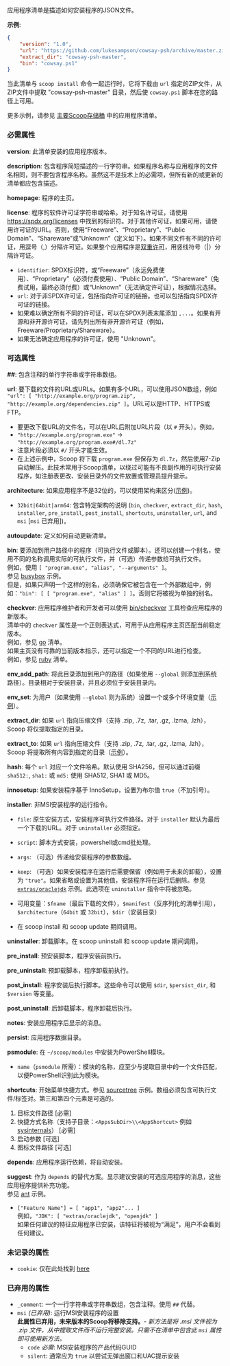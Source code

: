应用程序清单是描述如何安装程序的JSON文件。

**示例**:

```json
{
    "version": "1.0",
    "url": "https://github.com/lukesampson/cowsay-psh/archive/master.zip",
    "extract_dir": "cowsay-psh-master",
    "bin": "cowsay.ps1"
}
```

当此清单与 `scoop install` 命令一起运行时，它将下载由 `url` 指定的ZIP文件，从ZIP文件中提取 "cowsay-psh-master" 目录，然后使 `cowsay.ps1` 脚本在您的路径上可用。

更多示例，请参见 [主要Scoop存储桶](https://github.com/ScoopInstaller/Main/tree/master/bucket) 中的应用程序清单。

### 必需属性

**version**: 此清单安装的应用程序版本。

**description**: 包含程序简短描述的一行字符串。如果程序名称与应用程序的文件名相同，则不要包含程序名称。虽然这不是技术上的必需项，但所有新的或更新的清单都应包含描述。

**homepage**: 程序的主页。

**license**: 程序的软件许可证字符串或哈希。对于知名许可证，请使用 <https://spdx.org/licenses> 中找到的标识符。对于其他许可证，如果可用，请使用许可证的URL。否则，使用“Freeware”、“Proprietary”、“Public Domain”、“Shareware”或“Unknown”（定义如下）。如果不同文件有不同的许可证，用逗号（,）分隔许可证。如果整个应用程序是[双重许可](https://en.wikipedia.org/wiki/Multi-licensing)，用竖线符号（|）分隔许可证。
  - `identifier`: SPDX标识符，或“Freeware”（永远免费使用）、“Proprietary”（必须付费使用）、“Public Domain”、“Shareware”（免费试用，最终必须付费）或“Unknown”（无法确定许可证），根据情况选择。
  - `url`: 对于非SPDX许可证，包括指向许可证的链接。也可以包括指向SPDX许可证的链接。
  - 如果难以确定所有不同的许可证，可以在SPDX列表末尾添加 `,...`。如果有开源和非开源许可证，请先列出所有非开源许可证（例如，Freeware/Proprietary/Shareware）。
  - 如果无法确定应用程序的许可证，使用 "Unknown"。

### 可选属性

**##**: 包含注释的单行字符串或字符串数组。

**url**: 要下载的文件的URL或URLs。如果有多个URL，可以使用JSON数组，例如 `"url": [ "http://example.org/program.zip", "http://example.org/dependencies.zip" ]`。URL可以是HTTP、HTTPS或FTP。
  - 要更改下载URL的文件名，可以在URL后附加URL片段（以 `#` 开头）。例如，
  - `"http://example.org/program.exe"` -> `"http://example.org/program.exe#/dl.7z"`
  - 注意片段必须以 `#/` 开头才能生效。
  - 在上述示例中，Scoop 将下载 `program.exe` 但保存为 `dl.7z`，然后使用7-Zip自动解压。此技术常用于Scoop清单，以绕过可能有不良副作用的可执行安装程序，如注册表更改、安装目录外的文件放置或管理员提升提示。

**architecture**: 如果应用程序不是32位的，可以使用架构来区分([示例](https://github.com/ScoopInstaller/Main/blob/master/bucket/7zip.json))。

  - `32bit|64bit|arm64`: 包含特定架构的说明 (`bin`, `checkver`, `extract_dir`, `hash`, `installer`,  `pre_install`, `post_install`, `shortcuts`, `uninstaller`, `url`, and `msi` [`msi` 已弃用])。

**autoupdate**: 定义如何自动更新清单。

**bin**: 要添加到用户路径中的程序（可执行文件或脚本）。还可以创建一个别名，使用不同的名称调用实际的可执行文件，并（可选）传递参数给可执行文件。  
    例如，使用 `[ "program.exe", "alias", "--arguments" ]`。  
    参见 [busybox](https://github.com/ScoopInstaller/Main/blob/master/bucket/busybox.json) 示例。  
    但是，如果只声明一个这样的别名，必须确保它被包含在一个外部数组中，例如：`"bin": [ [ "program.exe", "alias" ] ]`。否则它将被视为单独的别名。

**checkver**: 应用程序维护者和开发者可以使用 [bin/checkver](https://github.com/lukesampson/scoop/blob/master/bin/checkver.ps1) 工具检查应用程序的新版本。  
清单中的 `checkver` 属性是一个正则表达式，可用于从应用程序主页匹配当前稳定版本。  
例如，参见 [go](https://github.com/ScoopInstaller/Main/blob/master/bucket/go.json) 清单。  
如果主页没有可靠的当前版本指示，还可以指定一个不同的URL进行检查。  
例如，参见 [ruby](https://github.com/ScoopInstaller/Main/blob/master/bucket/ruby.json) 清单。


**env_add_path**: 将此目录添加到用户的路径（如果使用 `--global` 则添加到系统路径）。目录相对于安装目录，并且必须位于安装目录内。

**env_set**: 为用户（如果使用 `--global` 则为系统）设置一个或多个环境变量（[示例](https://github.com/ScoopInstaller/Main/blob/master/bucket/go.json)）。

**extract_dir**: 如果 `url` 指向压缩文件（支持 .zip, .7z, .tar, .gz, .lzma, .lzh），Scoop 将仅提取指定的目录。

**extract_to**: 如果 `url` 指向压缩文件（支持 .zip, .7z, .tar, .gz, .lzma, .lzh），Scoop 将提取所有内容到指定的目录（[示例](https://github.com/lukesampson/scoop-extras/blob/master/bucket/irfanview.json)）。

**hash**: 每个 `url` 对应一个文件哈希。默认使用 SHA256，但可以通过前缀 `sha512:`, `sha1:` 或 `md5:` 使用 SHA512, SHA1 或 MD5。

**innosetup**: 如果安装程序基于 InnoSetup，设置为布尔值 `true`（不加引号）。

**installer**: 非MSI安装程序的运行指令。
  - `file`: 原生安装方式，安装程序可执行文件路径。对于 `installer` 默认为最后一个下载的URL。对于 `uninstaller` 必须指定。

  - `script`: 脚本方式安装，powershell或cmd批处理。

  - `args`: （可选）传递给安装程序的参数数组。

  - `keep`: （可选）如果安装程序在运行后需要保留（例如用于未来的卸载），设置为 `"true"`。如果省略或设置为其他值，安装程序将在运行后删除。参见 [`extras/oraclejdk`](https://github.com/lukesampson/scoop-extras/blob/master/oraclejdk.json) 示例。此选项在 `uninstaller` 指令中将被忽略。

  - 可用变量：`$fname`（最后下载的文件），`$manifest`（反序列化的清单引用），`$architecture`（`64bit` 或 `32bit`），`$dir`（安装目录）

  - 在 scoop install 和 scoop update 期间调用。

**uninstaller**: 卸载脚本。在 scoop uninstall 和 scoop update 期间调用。

**pre_install**: 预安装脚本，程序安装前执行。

**pre_uninstall**: 预卸载脚本，程序卸载前执行。

**post_install**: 程序安装后执行脚本。这些命令可以使用 `$dir`, `$persist_dir`, 和 `$version` 等变量。

**post_uninstall**: 后卸载脚本，程序卸载后执行。

**notes**: 安装应用程序后显示的消息。

**persist**: 应用程序数据目录。

**psmodule**: 在 `~/scoop/modules` 中安装为PowerShell模块。
  - `name`（`psmodule` 所需）：模块的名称，应至少与提取目录中的一个文件匹配，以便PowerShell识别此为模块。

**shortcuts**: 开始菜单快捷方式。参见 [sourcetree](https://github.com/lukesampson/scoop-extras/blob/master/bucket/sourcetree.json) 示例。数组必须包含可执行文件/标签对。第三和第四个元素是可选的。
  1. 目标文件路径 [必需]
  2. 快捷方式名称（支持子目录：`<AppsSubDir>\\<AppShortcut>` 例如 [sysinternals](https://github.com/lukesampson/scoop-extras/blob/master/bucket/sysinternals.json)） [必需]
  3. 启动参数 [可选]
  4. 图标文件路径 [可选]
  
**depends**: 应用程序运行依赖，将自动安装。

**suggest**: 作为 `depends` 的替代方案。显示建议安装的可选应用程序的消息，这些应用程序提供补充功能。  
  参见 [ant](https://github.com/ScoopInstaller/Main/blob/master/bucket/ant.json) 示例。
  - `["Feature Name"] = [ "app1", "app2"... ]`<br>例如，`"JDK": [ "extras/oraclejdk", "openjdk" ]`<br>
  如果任何建议的特征应用程序已安装，该特征将被视为“满足”，用户不会看到任何建议。



### 未记录的属性

- `cookie`: 仅在此处找到 [here](https://github.com/se35710/scoop-java/search?q=cookie&unscoped_q=cookie)

### 已弃用的属性

- `_comment`: 一个一行字符串或字符串数组，包含注释。使用 `##` 代替。
- `msi` *(已弃用)*: 运行MSI安装程序的设置<br>
**此属性已弃用，未来版本的Scoop将移除支持。**- *新方法是将 .msi 文件视为 .zip 文件，从中提取文件而不运行完整安装。只需不在清单中包含此 `msi` 属性即可使用新方法。*
  - `code` *必需*: MSI安装程序的产品代码GUID
  - `silent`: 通常应为 `true` 以尝试无弹出窗口和UAC提示安装